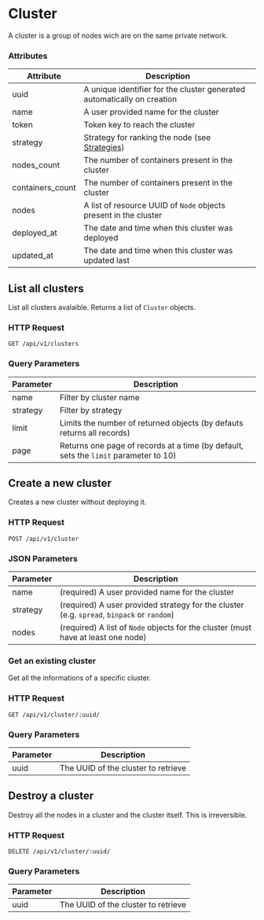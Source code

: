 # Cluster

A cluster is a group of nodes wich are on the same private network.

### Attributes

Attribute   | Description
----------- | -----------
uuid        | A unique identifier for the cluster generated automatically on creation
name        | A user provided name for the cluster
token       | Token key to reach the cluster
strategy    | Strategy for ranking the node (see [Strategies](https://docs.docker.com/swarm/scheduler/strategy/))
nodes_count | The number of containers present in the cluster
containers_count | The number of containers present in the cluster
nodes       | A list of resource UUID of `Node` objects present in the cluster
deployed_at | The date and time when this cluster was deployed
updated_at  | The date and time when this cluster was updated last

## List all clusters

List all clusters avalaible. Returns a list of `Cluster` objects.

### HTTP Request

`GET /api/v1/clusters`

### Query Parameters

Parameter   | Description
---------   | -----------
name        | Filter by cluster name
strategy    | Filter by strategy
limit       | Limits the number of returned objects (by defauts returns all records)
page        | Returns one page of records at a time (by default, sets the `limit` parameter to 10)

## Create a new cluster

Creates a new cluster without deploying it.

### HTTP Request

`POST /api/v1/cluster`

### JSON Parameters

Parameter | Description
--------- | -----------
name  | (required) A user provided name for the cluster
strategy | (required) A user provided strategy for the cluster (e.g. `spread`, `binpack` or `random`)
nodes | (required) A list of `Node` objects for the cluster (must have at least one node)

### Get an existing cluster

Get all the informations of a specific cluster.

### HTTP Request

`GET /api/v1/cluster/:uuid/`

### Query Parameters

Parameter | Description
--------- | -----------
uuid | The UUID of the cluster to retrieve

## Destroy a cluster

Destroy all the nodes in a cluster and the cluster itself. This is irreversible.

### HTTP Request

`DELETE /api/v1/cluster/:uuid/`

### Query Parameters

Parameter | Description
--------- | -----------
uuid | The UUID of the cluster to retrieve
